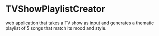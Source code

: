 # TVShowPlaylistCreator
web application that takes a TV show as input and generates a thematic playlist of 5 songs that match its mood and style.
